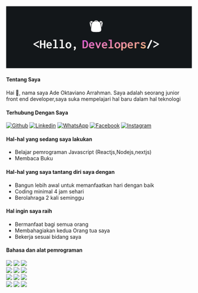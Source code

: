 <br>
<p align="center">
<img src="./1500x500.jpg"> </img>
</p>

#### Tentang Saya
Hai 👋, nama saya Ade Oktaviano Arrahman. Saya adalah seorang junior front end developer,saya suka mempelajari hal baru dalam hal teknologi

#### Terhubung Dengan Saya

[![Github](https://img.shields.io/badge/-Github-000?style=flat&logo=Github&logoColor=white)](https://github.com/nofeth)
[![Linkedin](https://img.shields.io/badge/-LinkedIn-blue?style=flat&logo=Linkedin&logoColor=white)](https://www.linkedin.com/in/msyudi/)
[![WhatsApp](https://img.shields.io/badge/-WhatsApp-12b847?style=flat&logo=WhatsApp&logoColor=white)](https://wa.me/6281336156031)
[![Facebook](https://img.shields.io/badge/-Facebook-blue?style=flat&logo=Facebook&logoColor=white)](https://www.facebook.com/natsuki.freedom/)
[![Instagram](https://img.shields.io/badge/-instagram-c1558b?style=flat&logo=Instagram&logoColor=white)](https://www.instagram.com/adeokta07/)

#### Hal-hal yang sedang saya lakukan 
- Belajar pemrograman Javascript (Reactjs,Nodejs,nextjs)
- Membaca Buku

#### Hal-hal yang saya tantang diri saya dengan
- Bangun lebih awal untuk memanfaatkan hari dengan baik
- Coding minimal 4 jam sehari
- Berolahraga 2 kali seminggu

#### Hal ingin saya raih
- Bermanfaat bagi semua orang
- Membahagiakan kedua Orang tua saya
- Bekerja sesuai bidang saya

#### Bahasa dan alat pemrograman 
<p>
  
<code><img width="10%" src="https://www.vectorlogo.zone/logos/w3_html5/w3_html5-icon.svg"></code>
<code><img width="10%" src="https://www.vectorlogo.zone/logos/w3_css/w3_css-icon.svg"></code>
<code><img width="10%" src="https://www.vectorlogo.zone/logos/javascript/javascript-icon.svg"></code>
<br/>
<code><img width="10%" src="https://www.vectorlogo.zone/logos/visualstudio_code/visualstudio_code-icon.svg"></code>
<code><img width="10%" src="https://www.vectorlogo.zone/logos/github/github-icon.svg"></code>
<code><img width="10%" src="https://www.vectorlogo.zone/logos/figma/figma-icon.svg"></code>
<br/>
<code><img width="10%" src="https://www.vectorlogo.zone/logos/linux/linux-icon.svg"></code>
<code><img width="10%" src="https://www.vectorlogo.zone/logos/nodejs/nodejs-icon.svg"></code>
<code><img width="10%" src="https://www.vectorlogo.zone/logos/reactjs/reactjs-icon.svg"></code>
<br/>
<code><img width="10%" src="https://www.vectorlogo.zone/logos/npmjs/npmjs-ar21.svg"></code>
<code><img width="10%" src="https://www.vectorlogo.zone/logos/axios/axios-icon.svg"></code>
<code><img width="10%" src="https://www.vectorlogo.zone/logos/tailwindcss/tailwindcss-icon.svg"></code>
</p>


<!---
nofeth/nofeth is a ✨ special ✨ repository because its `README.md` (this file) appears on your GitHub profile.
You can click the Preview link to take a look at your changes.
--->
